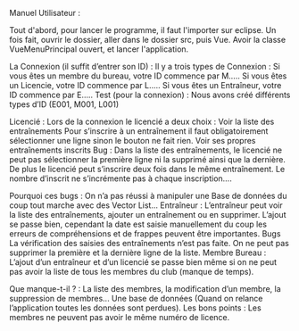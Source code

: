 

Manuel Utilisateur : 

Tout d'abord, pour lancer le programme, il faut l'importer sur eclipse.
Un fois fait, ouvrir le dossier, aller dans le dossier src, puis Vue.
Avoir la classe VueMenuPrincipal ouvert, et lancer l'application.



La Connexion (il suffit d’entrer son ID) :
Il y a trois types de Connexion : 
Si vous êtes un membre du bureau, votre ID commence par M…..
Si vous êtes un Licencie, votre ID commence par L…..
Si vous êtes un Entraîneur, votre ID commence par E…..
     Test (pour la connexion) : 
     Nous avons créé différents types d’ID
     (E001, M001, L001)

Licencié : 
Lors de la connexion le licencié a deux choix :
Voir la liste des entraînements 
Pour s’inscrire à un entraînement il faut obligatoirement sélectionner une ligne sinon le bouton ne fait rien.
Voir ses propres entraînements inscrits
Bug : 
Dans la liste des entraînements, le licencié ne peut pas sélectionner la première ligne ni la supprimé ainsi que la dernière.
De plus le licencié peut s’inscrire deux fois dans le même entraînement.
Le nombre d’inscrit ne s’incrémente pas à chaque inscription….


Pourquoi ces bugs : 
On n’a pas réussi à manipuler une Base de données du coup tout marche avec des Vector List...
Entraîneur : 
L’entraîneur peut voir la liste des entraînements, ajouter un entraînement ou en supprimer.
L’ajout se passe bien, cependant la date est saisie manuellement du coup les erreurs de compréhensions et de frappes  peuvent être importantes.
Bugs
La vérification des saisies des entraînements n’est pas faite.
On ne peut pas supprimer la première et la dernière ligne de la liste.
Membre Bureau : 
L’ajout d’un entraîneur et d’un licencié se passe bien même si on ne peut pas avoir la liste de tous les membres du club (manque de temps).




Que manque-t-il ? : 
La liste des membres, la modification d’un membre, la suppression de membres...
Une base de données (Quand on relance l’application toutes  les données sont perdues).
Les bons points : 
Les membres ne peuvent  pas avoir le même numéro de licence.





